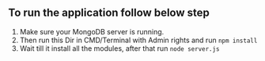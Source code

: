 ## To run the application follow below step

1. Make sure your MongoDB server is running.
2. Then run this Dir in CMD/Terminal with Admin rights and run `npm install`
3. Wait till it install all the modules, after that run `node server.js`